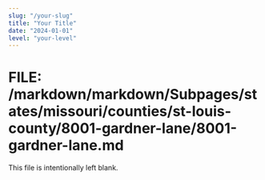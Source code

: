 ```yaml
---
slug: "/your-slug"
title: "Your Title"
date: "2024-01-01"
level: "your-level"
---
```


# FILE: /markdown/markdown/Subpages/states/missouri/counties/st-louis-county/8001-gardner-lane/8001-gardner-lane.md

This file is intentionally left blank.